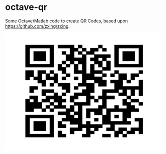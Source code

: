 # octave-qr

Some Octave/Matlab code to create QR Codes, based upon
https://github.com/zxing/zxing.

![Some QR Code](doc/qrcode.png)
